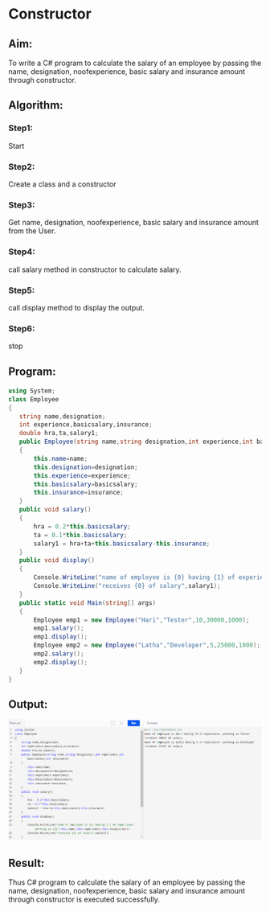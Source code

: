 # Constructor
## Aim:
 To write a C# program to calculate the salary of an employee by passing the name, designation, noofexperience, basic salary and insurance amount through constructor.
 
 ## Algorithm:
 ### Step1: 
Start
### Step2:
Create a class and a constructor
### Step3:
Get name, designation, noofexperience, basic salary and insurance amount from the User.
### Step4:
call salary method in constructor to calculate salary.
### Step5:
call display method to display the output.
### Step6:
stop
 ## Program:
 ```c#
using System;
class Employee
{
    string name,designation;
    int experience,basicsalary,insurance;
    double hra,ta,salary1;
    public Employee(string name,string designation,int experience,int basicsalary,int insurance)
    {
        this.name=name;
        this.designation=designation;
        this.experience=experience;
        this.basicsalary=basicsalary;
        this.insurance=insurance;
    }
    public void salary()
    {
        hra = 0.2*this.basicsalary;
        ta = 0.1*this.basicsalary;
        salary1 = hra+ta+this.basicsalary-this.insurance;
    }
    public void display()
    {
        Console.WriteLine("name of employee is {0} having {1} of experience ,working as {2}",this.name,this.experience,this.designation);
        Console.WriteLine("receives {0} of salary",salary1);
    }
    public static void Main(string[] args)
    {
        Employee emp1 = new Employee("Hari","Tester",10,30000,1000);
        emp1.salary();
        emp1.display();
        Employee emp2 = new Employee("Latha","Developer",5,25000,1000);
        emp2.salary();
        emp2.display();
    }
}
 ```
 ## Output:
 ![image](https://github.com/KHADAR134/Ex04-Constructor/blob/main/c%23.png)

 ## Result:
 Thus C# program to calculate the salary of an employee by passing the name, designation, noofexperience, basic salary and insurance amount through constructor is executed successfully.
